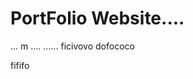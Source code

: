 <html>

  <body>
  <h1>
  PortFolio Website....
  </h1>
  </body>
</html>
... m
....
......
ficivovo
dofococo

fififo
